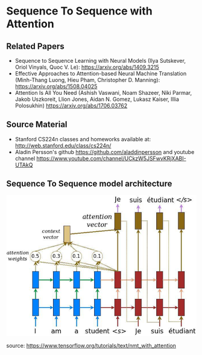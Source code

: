 # Sequence To Sequence with Attention

## Related Papers

- Sequence to Sequence Learning with Neural Models (Ilya Sutskever, Oriol Vinyals, Quoc V. Le): https://arxiv.org/abs/1409.3215
- Effective Approaches to Attention-based Neural Machine Translation (Minh-Thang Luong, Hieu Pham, Christopher D. Manning): https://arxiv.org/abs/1508.04025
- Attention Is All You Need (Ashish Vaswani, Noam Shazeer, Niki Parmar, Jakob Uszkoreit, Llion Jones, Aidan N. Gomez, Lukasz Kaiser, Illia Polosukhin) https://arxiv.org/abs/1706.03762

## Source Material
- Stanford CS224n classes and homeworks available at: http://web.stanford.edu/class/cs224n/
- Aladin Persson's github https://github.com/aladdinpersson and youtube channel https://www.youtube.com/channel/UCkzW5JSFwvKRjXABI-UTAkQ

## Sequence To Sequence model architecture
![SeqToSeq](https://github.com/shawn-lab-ml/projects/blob/master/nlp/SeqToSeq_MT/attention_mechanism.jpg)

source: https://www.tensorflow.org/tutorials/text/nmt_with_attention
